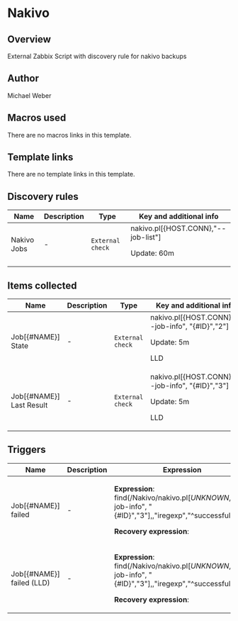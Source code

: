 # Nakivo

## Overview

External Zabbix Script with discovery rule for nakivo backups



## Author

Michael Weber

## Macros used

There are no macros links in this template.

## Template links

There are no template links in this template.

## Discovery rules

|Name|Description|Type|Key and additional info|
|----|-----------|----|----|
|Nakivo Jobs|<p>-</p>|`External check`|nakivo.pl[{HOST.CONN},"--job-list"]<p>Update: 60m</p>|
## Items collected

|Name|Description|Type|Key and additional info|
|----|-----------|----|----|
|Job[{#NAME}] State|<p>-</p>|`External check`|nakivo.pl[{HOST.CONN},"--job-info", "{#ID}","2"]<p>Update: 5m</p><p>LLD</p>|
|Job[{#NAME}] Last Result|<p>-</p>|`External check`|nakivo.pl[{HOST.CONN},"--job-info", "{#ID}","3"]<p>Update: 5m</p><p>LLD</p>|
## Triggers

|Name|Description|Expression|Priority|
|----|-----------|----------|--------|
|Job[{#NAME}] failed|<p>-</p>|<p>**Expression**: find(/Nakivo/nakivo.pl[*UNKNOWN*,"--job-info", "{#ID}","3"],,"iregexp","^successful$")=0</p><p>**Recovery expression**: </p>|warning|
|Job[{#NAME}] failed (LLD)|<p>-</p>|<p>**Expression**: find(/Nakivo/nakivo.pl[*UNKNOWN*,"--job-info", "{#ID}","3"],,"iregexp","^successful$")=0</p><p>**Recovery expression**: </p>|warning|
